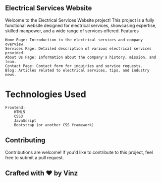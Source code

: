 ## Electrical Services Website

Welcome to the Electrical Services Website project! This project is a fully functional website designed for electrical services, showcasing expertise, skilled manpower, and a wide range of services offered.
Features

    Home Page: Introduction to the electrical services and company overview.
    Services Page: Detailed description of various electrical services provided.
    About Us Page: Information about the company's history, mission, and team.
    Contact Page: Contact form for inquiries and service requests.
    Blog: Articles related to electrical services, tips, and industry news.

# Technologies Used

    Frontend:
        HTML5
        CSS3
        JavaScript
        Bootstrap (or another CSS framework)

## Contributing

Contributions are welcome! If you'd like to contribute to this project, feel free to submit a pull request.

## Crafted with ❤️ by Vinz
